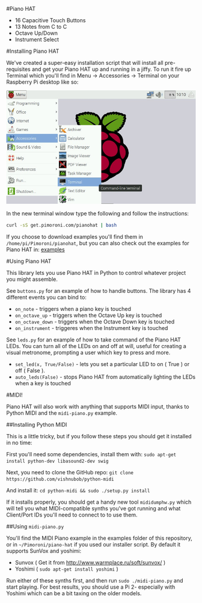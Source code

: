 #Piano HAT

* 16 Capacitive Touch Buttons
* 13 Notes from C to C
* Octave Up/Down
* Instrument Select

#Installing Piano HAT

We've created a super-easy installation script that will install all pre-requisites and get your Piano HAT up and running in a jiffy. To run it fire up Terminal which you'll find in Menu -> Accessories -> Terminal on your Raspberry Pi desktop like so:

![Finding the terminal](terminal.jpg)

In the new terminal window type the following and follow the instructions:

```bash
curl -sS get.pimoroni.com/pianohat | bash
```

If you choose to download examples you'll find them in `/home/pi/Pimoroni/pianohat`, but you can also check out the examples for Piano HAT in: [examples](examples)

#Using Piano HAT

This library lets you use Piano HAT in Python to control whatever project you might assemble.

See `buttons.py` for an example of how to handle buttons. The library has 4 different events you can bind to:

* `on_note` - triggers when a piano key is touched
* `on_octave_up` - triggers when the Octave Up key is touched
* `on_octave_down` - triggers when the Octave Down key is touched
* `on_instrument` - triggeres when the Instrument key is touched

See `leds.py` for an example of how to take command of the Piano HAT LEDs. You can turn all of the LEDs on and off at will, useful for creating a visual metronome, prompting a user which key to press and more.

* `set_led(x, True/False)` - lets you set a particular LED to on ( True ) or off ( False ).
* `auto_leds(False)` - stops Piano HAT from automatically lighting the LEDs when a key is touched

#MIDI!

Piano HAT will also work with anything that supports MIDI input, thanks to Python MIDI and the `midi-piano.py` example.

##Installing Python MIDI

This is a little tricky, but if you follow these steps you should get it installed in no time:

First you'll need some dependencies, install them with: `sudo apt-get install python-dev libasound2-dev swig`

Next, you need to clone the GitHub repo: `git clone https://github.com/vishnubob/python-midi`

And install it: `cd python-midi && sudo ./setup.py install`

If it installs properly, you should get a handy new tool `mididumphw.py` which will tell you what MIDI-compatible synths you've got running and what Client/Port IDs you'll need to connect to to use them.

##Using `midi-piano.py`

You'll find the MIDI Piano example in the examples folder of this repository, or in `~/Pimoroni/piano-hat` if you used our installer script. By default it supports SunVox and yoshimi:

* Sunvox ( Get it from http://www.warmplace.ru/soft/sunvox/ )
* Yoshimi ( `sudo apt-get install yoshimi` )

Run either of these synths first, and then run `sudo ./midi-piano.py` and start playing. For best results, you should use a Pi 2- especially with Yoshimi which can be a bit taxing on the older models.
